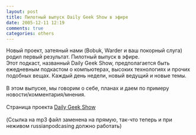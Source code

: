 ```yaml
---
layout: post
title: Пилотный выпуск Daily Geek Show в эфире
date: 2005-12-11 12:19
comments: true
categories: others
---
```


Новый проект, затеяный нами (Bobuk, Warder и ваш покорный слуга) родил первый результат. Пилотный выпуск в эфире.<br/>Этот подкаст, названный Daily Geek Show, предполагается быть ежедневным подкастом о компьютерах,  высоких технологиях и прочих подобных вещах.  Каждый день недели, новый ведущий и новые темы.<br/><br/>В этом выпуске, мы говорим о себе, планах и даем по примеру новости/комментария/мнения.<br/><br/>Страница проекта <a href="http://dgs.russianpodcasting.ru">Daily Geek Show</a><br/><br/>(Ссылка на mp3 файл заменена на прямую, так-что теперь и при неживом russianpodcasing должно работать)